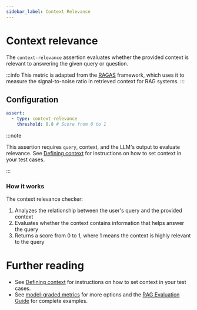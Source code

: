 ```yaml
---
sidebar_label: Context Relevance
---
```


# Context relevance

The `context-relevance` assertion evaluates whether the provided context is relevant to answering the given query or question.

:::info
This metric is adapted from the [RAGAS](https://github.com/explodinggradients/ragas) framework, which uses it to measure the signal-to-noise ratio in retrieved context for RAG systems.
:::

## Configuration

```yaml
assert:
  - type: context-relevance
    threshold: 0.8 # Score from 0 to 1
```

:::note

This assertion requires `query`, context, and the LLM's output to evaluate relevance. See [Defining context](/docs/configuration/expected-outputs/model-graded#defining-context) for instructions on how to set context in your test cases.

:::

### How it works

The context relevance checker:

1. Analyzes the relationship between the user's query and the provided context
2. Evaluates whether the context contains information that helps answer the query
3. Returns a score from 0 to 1, where 1 means the context is highly relevant to the query

# Further reading

- See [Defining context](/docs/configuration/expected-outputs/model-graded#defining-context) for instructions on how to set context in your test cases.
- See [model-graded metrics](/docs/configuration/expected-outputs/model-graded) for more options and the [RAG Evaluation Guide](/docs/guides/evaluate-rag) for complete examples.
